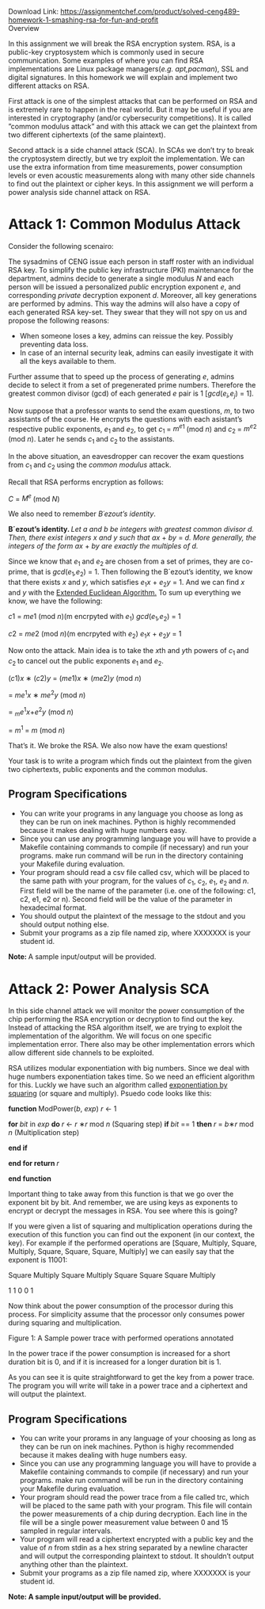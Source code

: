 Download Link: https://assignmentchef.com/product/solved-ceng489-homework-1-smashing-rsa-for-fun-and-profit
<br>
Overview

In this assignment we will break the RSA encryption system. RSA, is a public-key cryptosystem which is commonly used in secure communication. Some examples of where you can find RSA implementations are Linux package managers(<em>e.g. apt,pacman</em>), SSL and digital signatures. In this homework we will explain and implement two different attacks on RSA.

First attack is one of the simplest attacks that can be performed on RSA and is extremely rare to happen in the real world. But it may be useful if you are interested in cryptography (and/or cybersecurity competitions). It is called ”common modulus attack” and with this attack we can get the plaintext from two different ciphertexts (of the same plaintext).

Second attack is a side channel attack (SCA). In SCAs we don’t try to break the cryptosystem directly, but we try exploit the implementation. We can use the extra information from time measurements, power consumption levels or even acoustic measurements along with many other side channels to find out the plaintext or cipher keys. In this assignment we will perform a power analysis side channel attack on RSA.

<h1>Attack 1: Common Modulus Attack</h1>

Consider the following scenairo:

The sysadmins of CENG issue each person in staff roster with an individual RSA key. To simplify the public key infrastructure (PKI) maintenance for the department, admins decide to generate a single modulus <em>N </em>and each person will be issued a personalized <em>public </em>encryption exponent <em>e</em>, and corresponding <em>private </em>decryption exponent <em>d</em>. Moreover, all key generations are performed by admins. This way the admins will also have a copy of each generated RSA key-set. They swear that they will not spy on us and propose the following reasons:

<ul>

 <li>When someone loses a key, admins can reissue the key. Possibly preventing data loss.</li>

 <li>In case of an internal security leak, admins can easily investigate it with all the keys available to them.</li>

</ul>

Further assume that to speed up the process of generating <em>e</em>, admins decide to select it from a set of pregenerated prime numbers. Therefore the greatest common divisor (gcd) of each generated <em>e </em>pair is 1 [<em>gcd</em>(<em>e<sub>i</sub>,e<sub>j</sub></em>) = 1].

Now suppose that a professor wants to send the exam questions, <em>m</em>, to two assistants of the course. He encrpyts the questions with each asistant’s respective public exponents, <em>e</em><sub>1 </sub>and <em>e</em><sub>2</sub>, to get <em>c</em><sub>1 </sub>= <em>m<sup>e</sup></em><sup>1 </sup>(mod <em>n</em>) and <em>c</em><sub>2 </sub>= <em>m<sup>e</sup></em><sup>2 </sup>(mod <em>n</em>). Later he sends <em>c</em><sub>1 </sub>and <em>c</em><sub>2 </sub>to the assistants.

In the above situation, an eavesdropper can recover the exam questions from <em>c</em><sub>1 </sub>and <em>c</em><sub>2 </sub>using the <em>common modulus </em>attack.

Recall that RSA performs encryption as follows:

<em>C </em>= <em>M<sup>e            </sup></em>(mod <em>N</em>)

We also need to remember <em>B´ezout’s identity</em>.

<strong>B´ezout’s identity. </strong><em>Let a and b be integers with greatest common divisor d. Then, there exist integers x and y such that ax </em>+ <em>by </em>= <em>d. More generally, the integers of the form ax </em>+ <em>by are exactly the multiples of d.</em>

Since we know that <em>e</em><sub>1 </sub>and <em>e</em><sub>2 </sub>are chosen from a set of primes, they are co-prime, that is <em>gcd</em>(<em>e</em><sub>1</sub><em>,e</em><sub>2</sub>) = 1. Then following the B´ezout’s identity, we know that there exists <em>x </em>and <em>y</em>, which satisfies <em>e</em><sub>1</sub><em>x </em>+ <em>e</em><sub>2</sub><em>y </em>= 1. And we can find <em>x </em>and <em>y </em>with the <a href="https://en.wikipedia.org/wiki/Extended_Euclidean_algorithm">Extended Euclidean Algorithm.</a> To sum up everything we know, we have the following:

<em>c</em>1 = <em>m</em><em>e</em>1            (mod <em>n</em>)(m encrpyted with <em>e</em><sub>1</sub>)                               <em>gcd</em>(<em>e</em><sub>1</sub><em>,e</em><sub>2</sub>) = 1

<em>c</em>2 = <em>m</em><em>e</em>2            (mod <em>n</em>)(m encrpyted with <em>e</em><sub>2</sub>)                                 <em>e</em><sub>1</sub><em>x </em>+ <em>e</em><sub>2</sub><em>y </em>= 1

Now onto the attack. Main idea is to take the <em>x</em>th and <em>y</em>th powers of <em>c</em><sub>1 </sub>and <em>c</em><sub>2 </sub>to cancel out the public exponents <em>e</em><sub>1 </sub>and <em>e</em><sub>2</sub>.

(<em>c</em>1)<em>x </em>∗ (<em>c</em>2)<em>y </em>= (<em>m</em><em>e</em>1)<em>x </em>∗ (<em>m</em><em>e</em>2)<em>y                                                                                                      </em>(mod <em>n</em>)

= <em>m</em><em>e</em><sup>1</sup><em>x </em>∗ <em>m</em><em>e</em><sup>2</sup><em>y                                                                                                                 </em>(mod <em>n</em>)

= <em><sub>m</sub></em><em>e</em><sup>1</sup><em>x</em>+<em>e</em><sup>2</sup><em>y                                                                                                                          </em>(mod <em>n</em>)

= <em>m</em><sup>1 </sup>= <em>m                                                                                  </em>(mod <em>n</em>)

That’s it. We broke the RSA. We also now have the exam questions!

Your task is to write a program which finds out the plaintext from the given two ciphertexts, public exponents and the common modulus.

<h2>Program Specifications</h2>

<ul>

 <li>You can write your programs in any language you choose as long as they can be run on inek machines. Python is highly recommended because it makes dealing with huge numbers easy.</li>

 <li>Since you can use any programming language you will have to provide a Makefile containing commands to compile (if necessary) and run your programs. make run command will be run in the directory containing your Makefile during evaluation.</li>

 <li>Your program should read a csv file called csv, which will be placed to the same path with your program, for the values of <em>c</em><sub>1</sub>, <em>c</em><sub>2</sub>, <em>e</em><sub>1</sub>, <em>e</em><sub>2 </sub>and <em>n</em>. First field will be the name of the parameter (i.e. one of the following: c1, c2, e1, e2 or n). Second field will be the value of the parameter in hexadecimal format.</li>

 <li>You should output the plaintext of the message to the stdout and you should output nothing else.</li>

 <li>Submit your programs as a zip file named zip, where XXXXXXX is your student id.</li>

</ul>

<strong>Note: </strong>A sample input/output will be provided.

<h1>Attack 2: Power Analysis SCA</h1>

In this side channel attack we will monitor the power consumption of the chip performing the RSA encryption or decryption to find out the key. Instead of attacking the RSA algorithm itself, we are trying to exploit the implementation of the algorithm. We will focus on one specific implementation error. There also may be other implementation errors which allow different side channels to be exploited.

RSA utilizes modular exponentiation with big numbers. Since we deal with huge numbers exponentiation takes time. So we need an efficient algorithm for this. Luckly we have such an algorithm called <a href="https://en.wikipedia.org/wiki/Exponentiation_by_squaring">exponentiation by squaring</a> (or square and multiply). Psuedo code looks like this:

<strong>function </strong>ModPower(<em>b</em>, <em>exp</em>) <em>r </em>← 1

<strong>for </strong><em>bit </em>in <em>exp </em><strong>do </strong><em>r </em>← <em>r </em>∗<em>r </em>mod <em>n </em>(Squaring step) <strong>if </strong><em>bit </em>== 1 <strong>then </strong><em>r </em>= <em>b</em>∗<em>r </em>mod <em>n </em>(Multiplication step)

<strong>end if</strong>

<strong>end for return </strong><em>r</em>

<strong>end function</strong>

Important thing to take away from this function is that we go over the exponent bit by bit. And remember, we are using keys as exponents to encrypt or decrypt the messages in RSA. You see where this is going?

If you were given a list of squaring and multiplication operations during the execution of this function you can find out the exponent (in our context, the key). For example if the performed operations are [Square, Multiply, Square, Multiply, Square, Square, Square, Multiply] we can easily say that the exponent is 11001:

Square       Multiply     Square       Multiply     Square     Square     Square       Multiply

1                                         1                              0                 0                            1

Now think about the power consumption of the processor during this process. For simplicity assume that the processor only consumes power during squaring and multiplication.

Figure 1: A Sample power trace with performed operations annotated

In the power trace if the power consumption is increased for a short duration bit is 0, and if it is increased for a longer duration bit is 1.

As you can see it is quite straightforward to get the key from a power trace. The program you will write will take in a power trace and a ciphertext and will output the plaintext.

<h2>Program Specifications</h2>

<ul>

 <li>You can write your prorams in any language of your choosing as long as they can be run on inek machines. Python is highy recommended because it makes dealing with huge numbers easy.</li>

 <li>Since you can use any programming language you will have to provide a Makefile containing commands to compile (if necessary) and run your programs. make run command will be run in the directory containing your Makefile during evaluation.</li>

 <li>Your program should read the power trace from a file called trc, which will be placed to the same path with your program. This file will contain the power measurements of a chip during decryption. Each line in the file will be a single power measurement value between 0 and 15 sampled in regular intervals.</li>

 <li>Your program will read a ciphertext encrypted with a public key and the value of <em>n </em>from stdin as a hex string separated by a newline character and will output the corresponding plaintext to stdout. It shouldn’t output anything other than the plaintext.</li>

 <li>Submit your programs as a zip file named zip, where XXXXXXX is your student id.</li>

</ul>

<strong>Note: A sample input/output will be provided.</strong>
